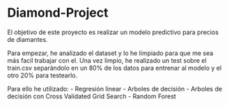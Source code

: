 # Diamond-Project

El objetivo de este proyecto es realizar un modelo predictivo para precios de diamantes.

Para empezar, he analizado el dataset y lo he limpiado para que me sea más facil trabajar con el.
Una vez limpio, he realizado un test sobre el train.csv separándolo en un 80% de los datos para entrenar al modelo y el otro 20% para testearlo.
   
   Para ello he utilizado:
      - Regresión linear
      - Arboles de decisión
      - Arboles de decisión con Cross Validated Grid Search
      - Random Forest
      
